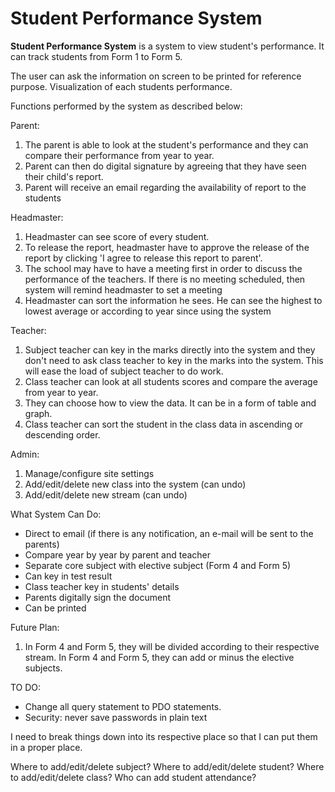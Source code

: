 # Student Performance System

**Student Performance System** is a system to view student's performance. It can track students from Form 1 to Form 5.

The user can ask the information on screen to be printed for reference purpose. Visualization of each students performance.

Functions performed by the system as described below:

Parent:

1. The parent is able to look at the student's performance and they can compare their performance from year to year.
2. Parent can then do digital signature by agreeing that they have seen their child's report.
3. Parent will receive an email regarding the availability of report to the students

Headmaster:

1. Headmaster can see score of every student.
2. To release the report, headmaster have to approve the release of the report by clicking 'I agree to release this report to parent'.
3. The school may have to have a meeting first in order to discuss the performance of the teachers. If there is no meeting scheduled, then system will remind headmaster to set a meeting
5. Headmaster can sort the information he sees. He can see the highest to lowest average or according to year since using the system

Teacher:

1. Subject teacher can key in the marks directly into the system and they don't need to ask class teacher to key in the marks into the system. This will ease the load of subject teacher to do work.
2. Class teacher can look at all students scores and compare the average from year to year.
3. They can choose how to view the data. It can be in a form of table and graph.
4. Class teacher can sort the student in the class data in ascending or descending order.

Admin:

1. Manage/configure site settings
2. Add/edit/delete new class into the system (can undo)
3. Add/edit/delete new stream (can undo)

What System Can Do:

- Direct to email (if there is any notification, an e-mail will be sent to the parents)
- Compare year by year by parent and teacher
- Separate core subject with elective subject (Form 4 and Form 5)
- Can key in test result
- Class teacher key in students' details
- Parents digitally sign the document
- Can be printed


Future Plan:

1. In Form 4 and Form 5, they will be divided according to their respective stream. In Form 4 and Form 5, they can add or minus the elective subjects.

TO DO:
- Change all query statement to PDO statements.
- Security: never save passwords in plain text


I need to break things down into its respective place so that I can put them in a proper place. 

Where to add/edit/delete subject?
Where to add/edit/delete student?
Where to add/edit/delete class?
Who can add student attendance?